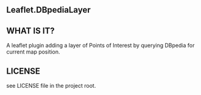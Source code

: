 Leaflet.DBpediaLayer
--------------------

WHAT IS IT?
-----------
A leaflet plugin adding a layer of Points of Interest by querying DBpedia for current map position.

LICENSE
-------
see LICENSE file in the project root.
